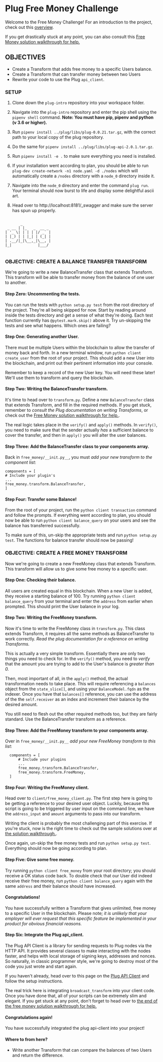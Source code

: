 # Plug Free Money Challenge

Welcome to the Free Money Challenge! For an introduction to the project, check out this [overview](https://github.com/dev-academy-programme/plug-resources/blob/staging/segments/challenges/free-money-overview.md).

If you get drastically stuck at any point, you can also consult this [Free Money solution walkthrough for help.](https://github.com/dev-academy-programme/plug-resources/blob/staging/segments/challenges/free-money-solution.md)

## OBJECTIVES

- Create a Transform that adds free money to a specific Users balance.
- Create a Transform that can transfer money between two Users
- Rewrite your code to use the Plug `api_client`.

### SETUP

1. Clone down the `plug-intro` repository into your workspace folder.

1. Navigate into the `plug-intro` repository and enter the pip shell using the `pipenv shell` command.
**Note: You must have pip, pipenv and python (v 3.6 or higher).**

1. Run `pipenv install ../plug/libs/plug-0.0.21.tar.gz`, with the correct path to your local copy of the plug repository.

1. Do the same for `pipenv install ../plug/libs/plug-api-2.0.1.tar.gz`.

1. Run `pipenv install -e .` to make sure everything you need is installed.

1. If your installation went according to plan, you should be able to run `plug-dev create-network -n1 node.yaml -d ./nodes` which will automatically create a `/nodes` directory with a `node_0` directory inside it.

1. Navigate into the `node_0` directory and enter the command `plug run`. Your terminal should now burst to life and display some delightful ascii art.

1. Head over to http://localhost:8181/_swagger and make sure the server has spun up properly.

```

       _
 _ __ | |_   _  __ _
| '_ \| | | | |/ _` |
| |_) | | |_| | (_| |
| .__/|_|\__,_|\__, |
|_|            |___/   


```

### OBJECTIVE: CREATE A BALANCE TRANSFER TRANSFORM

We're going to write a new BalanceTransfer class that extends Transform. This transform will be able to transfer money from the balance of one user to another.

#### Step Zero: Uncommenting the tests.
You can run the tests with `python setup.py test` from the root directory of the project. They're all being skipped for now. Start by reading around inside the tests directory and get a sense of what they're doing. Each test function currently has `@pytest.mark.skip()` above it. Try un-skipping the tests and see what happens. Which ones are failing?

#### Step One: Generating another User.

There must be multiple Users within the blockchain to allow the transfer of money back and forth.
In a new terminal window, run `python client create_user` from the root of your project. This should add a new User into the blockchain, and print out their pertinent information into your console.

Remember to keep a record of the new User key. You will need these later! We'll use them to transform and query the blockchain.

#### Step Two: Writing the BalanceTransfer transform.

It's time to head over to `transform.py`. Define a new `BalanceTransfer` class that extends Transform, and fill in the required methods. If you get stuck, remember to _consult the Plug documentation on writing Transforms_, or check out the [Free Money solution walkthrough for help.](https://github.com/dev-academy-programme/plug-resources/blob/staging/segments/challenges/free-money-solution.md).

The real logic takes place in the `verify()` and `apply()` methods. In `verify()`, you need to make sure that the sender actually _has_ a sufficient balance to cover the transfer, and then in `apply()` you will alter the user balances.

#### Step Three: Add the BalanceTransfer class to your components array.

Back in `free_money/__init.py__`, you must _add your new transform to the component list_:

```
components = [
# Include your plugin's
...
free_money.transform.BalanceTransfer,
]
```

#### Step Four: Transfer some Balance!

From the root of your project, run the `python client transaction` command and follow the prompts. If everything went according to plan, you should now be able to run `python client balance_query` on your users and see the balance has transferred successfully.

To make sure of this, un-skip the appropriate tests and run `python setup.py test`. The functions for balance transfer should now be passing!

### OBJECTIVE: CREATE A FREE MONEY TRANSFORM

Now we're going to create a new FreeMoney class that extends Transform. This transform will allow us to give some free money to a specific user.

#### Step One: Checking their balance.

All users are created equal in this blockchain. When a new User is added, they receive a starting balance of 100. Try running `python client balance_query` from your terminal and enter the `address` from earlier when prompted. This should print the User balance in your log.

#### Step Two: Writing the FreeMoney transform.

Now it's time to write the FreeMoney class in `transform.py`. This class extends Transform, it requires all the same methods as BalanceTransfer to work correctly. *Read the plug documentation for a reference on writing Transforms.*

This is actually a very simple transform. Essentially there are only two things you need to check for. In the `verify()` method, you need to _verify_ that the amount you are trying to add to the User's balance is _greater than 0._

Then, most important of all, in the `apply()` method, the actual transformation needs to take place. This will require referencing a `balances` object from the `state_slice[]`, and using your `BalanceModel.fqdn` as the indexer. Once you have that `balances[]` reference, you can use the address of the the `self.receiver` as an index and increment their balance by the desired amount.

You still need to flesh out the other required methods too, but they are fairly standard. Use the BalanceTransfer transform as a reference.

#### Step Three: Add the FreeMoney transform to your components array.

Over in `free_money/__init.py__` _add your new FreeMoney transform to this list_:

```
  components = [
      # Include your plugins
      ...
      free_money.transform.BalanceTransfer,
      free_money.transform.FreeMoney,
  ]
```

#### Step Four: Writing the FreeMoney client.

Head over to `client/free_money_client.py`. The first step here is going to be getting a reference to your desired user object. Luckily, because this script is going to be triggered by user input on the command line, we have the `address_input` and `amount` arguments to pass into our transform.

Writing the client is probably the most challenging part of this exercise. If you're stuck, now is the right time to check out the sample solutions over at [the solution walkthrough.](https://github.com/dev-academy-programme/plug-resources/blob/staging/segments/challenges/free-money-solution.md).

Once again, un-skip the free money tests and run `python setup.py test`. Everything should now be going according to plan.

#### Step Five: Give some free money.

Try running `python client free_money` from your root directory; you should receive a OK status code back. To double check that our User did indeed receive their free money, run `python client balance_query` again with the same `address` and their balance should have increased.

#### Congratulations!

You have successfully written a Transform that gives unlimited, free money to a specific User in the blockchain. Please note; _it is unlikely that your employer will ever request that this specific feature be implemented in your product for obvious financial reasons._

#### Step Six: Integrate the Plug api_client.

The Plug API Client is a library for sending requests to Plug nodes via the HTTP API. It provides several classes to make interacting with the nodes faster, and helps with local storage of signing keys, addresses and nonces.
So naturally, in classic programmer style, we're going to destroy most of the code you just wrote and start again.

If you haven't already, head over to this page on the [Plug API Client](https://github.com/dev-academy-programme/plug-resources/blob/staging/segments/plug/api-client.md) and follow the setup instructions.

The real trick here is integrating `broadcast_transform` into your client code. Once you have done that, all of your scripts can be extremely slim and elegant. If you get stuck at any point, don't forget to head over to [the end of the free money solution walkthrough for help.](https://github.com/dev-academy-programme/plug-resources/blob/staging/segments/challenges/free-money-solution.md)

#### Congratulations again!

You have successfully integrated the plug api-client into your project!

#### Where to from here?

- Write another Transform that can compare the balances of two Users and return the difference.
